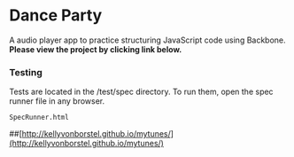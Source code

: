 Dance Party
==============

A audio player app to practice structuring JavaScript code using Backbone. **Please view the project by clicking link below.**

### Testing

Tests are located in the /test/spec directory. To run them, open the spec runner file in any browser.

```
SpecRunner.html
```

##[http://kellyvonborstel.github.io/mytunes/](http://kellyvonborstel.github.io/mytunes/)
